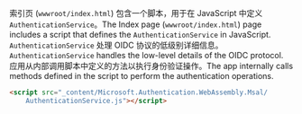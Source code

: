 <span data-ttu-id="d2d56-101">索引页 (`wwwroot/index.html`) 包含一个脚本，用于在 JavaScript 中定义 `AuthenticationService`。</span><span class="sxs-lookup"><span data-stu-id="d2d56-101">The Index page (`wwwroot/index.html`) page includes a script that defines the `AuthenticationService` in JavaScript.</span></span> <span data-ttu-id="d2d56-102">`AuthenticationService` 处理 OIDC 协议的低级别详细信息。</span><span class="sxs-lookup"><span data-stu-id="d2d56-102">`AuthenticationService` handles the low-level details of the OIDC protocol.</span></span> <span data-ttu-id="d2d56-103">应用从内部调用脚本中定义的方法以执行身份验证操作。</span><span class="sxs-lookup"><span data-stu-id="d2d56-103">The app internally calls methods defined in the script to perform the authentication operations.</span></span>

```html
<script src="_content/Microsoft.Authentication.WebAssembly.Msal/
    AuthenticationService.js"></script>
```

